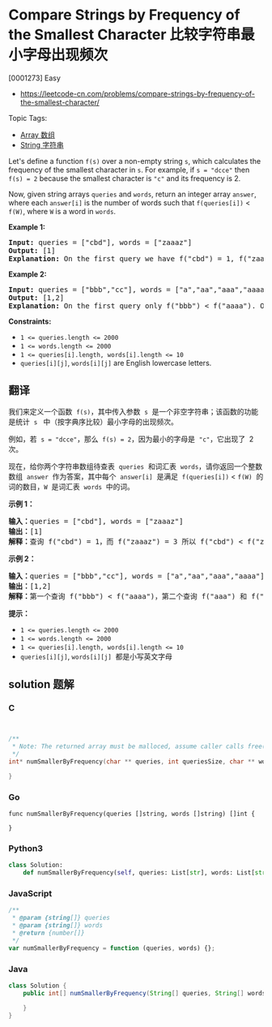 # Compare Strings by Frequency of the Smallest Character 比较字符串最小字母出现频次

[0001273] Easy

- https://leetcode-cn.com/problems/compare-strings-by-frequency-of-the-smallest-character/

Topic Tags:

- [Array 数组](https://leetcode-cn.com/tag/array/)
- [String 字符串](https://leetcode-cn.com/tag/string/)

Let's define a function `f(s)` over a non-empty string `s`, which calculates the frequency of the smallest character in `s`. For example, if `s = "dcce"` then `f(s) = 2` because the smallest character is `"c"` and its frequency is 2.

Now, given string arrays `queries` and `words`, return an integer array `answer`, where each `answer[i]` is the number of words such that `f(queries[i])` < `f(W)`, where `W` is a word in `words`.

**Example 1:**

<pre><strong>Input:</strong> queries = ["cbd"], words = ["zaaaz"]
<strong>Output:</strong> [1]
<strong>Explanation:</strong> On the first query we have f("cbd") = 1, f("zaaaz") = 3 so f("cbd") &lt; f("zaaaz").
</pre>

**Example 2:**

<pre><strong>Input:</strong> queries = ["bbb","cc"], words = ["a","aa","aaa","aaaa"]
<strong>Output:</strong> [1,2]
<strong>Explanation:</strong> On the first query only f("bbb") &lt; f("aaaa"). On the second query both f("aaa") and f("aaaa") are both &gt; f("cc").
</pre>

**Constraints:**

- `1 <= queries.length <= 2000`
- `1 <= words.length <= 2000`
- `1 <= queries[i].length, words[i].length <= 10`
- `queries[i][j]`, `words[i][j]` are English lowercase letters.

## 翻译

我们来定义一个函数  `f(s)`，其中传入参数  `s`  是一个非空字符串；该函数的功能是统计  `s`   中（按字典序比较）最小字母的出现频次。

例如，若  `s = "dcce"`，那么  `f(s) = 2`，因为最小的字母是  `"c"`，它出现了  2 次。

现在，给你两个字符串数组待查表  `queries`  和词汇表  `words`，请你返回一个整数数组  `answer`  作为答案，其中每个  `answer[i]`  是满足  `f(queries[i])` < `f(W)`  的词的数目，`W`  是词汇表  `words`  中的词。

**示例 1：**

<pre><strong>输入：</strong>queries = ["cbd"], words = ["zaaaz"]
<strong>输出：</strong>[1]
<strong>解释：</strong>查询 f("cbd") = 1，而 f("zaaaz") = 3 所以 f("cbd") &lt; f("zaaaz")。
</pre>

**示例 2：**

<pre><strong>输入：</strong>queries = ["bbb","cc"], words = ["a","aa","aaa","aaaa"]
<strong>输出：</strong>[1,2]
<strong>解释：</strong>第一个查询 f("bbb") &lt; f("aaaa")，第二个查询 f("aaa") 和 f("aaaa") 都 &gt; f("cc")。
</pre>

**提示：**

- `1 <= queries.length <= 2000`
- `1 <= words.length <= 2000`
- `1 <= queries[i].length, words[i].length <= 10`
- `queries[i][j]`, `words[i][j]`  都是小写英文字母

## solution 题解

### C

```c


/**
 * Note: The returned array must be malloced, assume caller calls free().
 */
int* numSmallerByFrequency(char ** queries, int queriesSize, char ** words, int wordsSize, int* returnSize){

}


```

### Go

```golang
func numSmallerByFrequency(queries []string, words []string) []int {

}
```

### Python3

```python
class Solution:
    def numSmallerByFrequency(self, queries: List[str], words: List[str]) -> List[int]:

```

### JavaScript

```javascript
/**
 * @param {string[]} queries
 * @param {string[]} words
 * @return {number[]}
 */
var numSmallerByFrequency = function (queries, words) {};
```

### Java

```java
class Solution {
    public int[] numSmallerByFrequency(String[] queries, String[] words) {

    }
}
```
